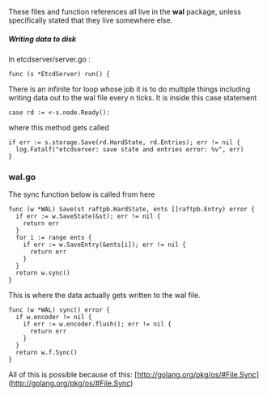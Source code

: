 

These files and function references all live in the **wal** package,
unless specifically stated that they live somewhere else.

##### Writing data to disk #####


In etcdserver/server.go :

```
func (s *EtcdServer) run() {
```

There is an infinite for loop whose job it is to do multiple things including
writing data out to the wal file every n ticks.  It is inside this case
statement

```
case rd := <-s.node.Ready():
```

where this method gets called

```
if err := s.storage.Save(rd.HardState, rd.Entries); err != nil {
  log.Fatalf("etcdserver: save state and entries error: %v", err)
}
```

### wal.go ###

The sync function below is called from here

```
func (w *WAL) Save(st raftpb.HardState, ents []raftpb.Entry) error {
  if err := w.SaveState(&st); err != nil {
    return err
  }
  for i := range ents {
    if err := w.SaveEntry(&ents[i]); err != nil {
      return err
    }
  }
  return w.sync()
}
```

This is where the data actually gets written to the wal file.

```
func (w *WAL) sync() error {
  if w.encoder != nil {
    if err := w.encoder.flush(); err != nil {
      return err
    }
  }
  return w.f.Sync()
}
```

All of this is possible because of this:
[http://golang.org/pkg/os/#File.Sync]
(http://golang.org/pkg/os/#File.Sync)
